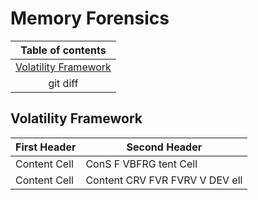 # Memory Forensics
| Table of contents |
|     :---:      |
| [Volatility Framework]()     | 
| git diff       |
## Volatility Framework


| First Header  | Second Header |
| ------------- | --- |
| Content Cell  | ConS F  VBFRG tent Cell  |
| Content Cell  | Content CRV FVR FVRV V DEV ell  |
